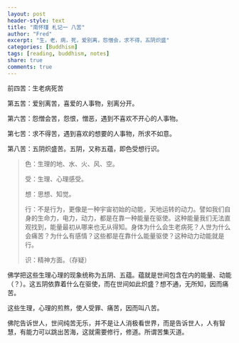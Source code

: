 ```yaml
---
layout: post
header-style: text
title: "南怀瑾 札记一 八苦"
author: "Fred"
excerpt: "生，老，病，死，爱别离，怨憎会，求不得，五阴炽盛"
categories: [Buddhism]
tags: [reading, buddhism, notes]
share: true
comments: true
---
```


前四苦：生老病死苦

第五苦：爱别离苦，喜爱的人事物，别离分开。

第六苦：怨憎会苦，怨恨，憎恶，遇到不喜欢不开心的人事物。

第七苦：求不得苦，遇到喜欢的想要的人事物，所求不如意。

第八苦：五阴炽盛苦。五阴，又称五蕴，即色受想行识。

> 色：生理的地、水、火、风、空。
>
> 受：生理、心理感受。
>
> 想：思想、知觉。
>
> 行：不是行为，更像是一种宇宙初始的动能，天地运转的动力。譬如我们自身的生命力，电力，动力，都是在靠一种能量在驱使。这种能量我们无法直观找到，能量最初从哪来也无从得知。身体为什么会生老病死？人世为什么会痛苦？为什么有感情？这些都是在靠什么能量驱使？这种动力动能就是行。
>
> 识：精神方面。（存疑）

佛学把这些生理心理的现象统称为五阴、五蕴。蕴就是世间包含在内的能量、动能（？）。这五阴依靠着什么在驱使，而在世间如此炽盛？想不通，无所知，因而痛苦。

这些生理，心理的煎熬，使人受罪、痛苦，因而叫八苦。

佛陀告诉世人，世间纯苦无乐，并不是让人消极看世界，而是告诉世人，人有智慧，有能力可以跳出苦海，这就需要修行，修道。所谓苦集灭道。

